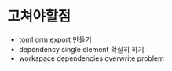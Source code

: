 
# 고쳐야할점
* toml orm export 만들기
* dependency single element 확실히 하기
* workspace dependencies overwrite problem


    

